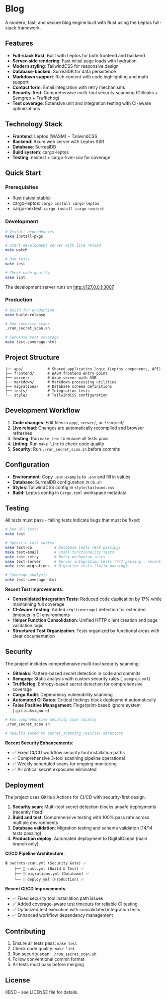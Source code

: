 # Blog

A modern, fast, and secure blog engine built with Rust using the Leptos full-stack framework.

## Features

- **Full-stack Rust**: Built with Leptos for both frontend and backend
- **Server-side rendering**: Fast initial page loads with hydration
- **Modern styling**: TailwindCSS for responsive design
- **Database-backed**: SurrealDB for data persistence
- **Markdown support**: Rich content with code highlighting and math support
- **Contact form**: Email integration with retry mechanisms
- **Security-first**: Comprehensive multi-tool security scanning (Gitleaks + Semgrep + Trufflehog)
- **Test coverage**: Extensive unit and integration testing with CI-aware optimizations

## Technology Stack

- **Frontend**: Leptos (WASM) + TailwindCSS
- **Backend**: Axum web server with Leptos SSR
- **Database**: SurrealDB
- **Build system**: cargo-leptos
- **Testing**: nextest + cargo-llvm-cov for coverage

## Quick Start

### Prerequisites

- Rust (latest stable)
- cargo-leptos: `cargo install cargo-leptos`
- cargo-nextest: `cargo install cargo-nextest`

### Development

```bash
# Install dependencies
make install-pkgs

# Start development server with live reload
make watch

# Run tests
make test

# Check code quality
make lint
```

The development server runs on http://127.0.0.1:3007

### Production

```bash
# Build for production
make build-release

# Run security scans
./run_secret_scan.sh

# Generate test coverage
make test-coverage-html
```

## Project Structure

```
├── app/           # Shared application logic (Leptos components, API)
├── frontend/      # WASM frontend entry point
├── server/        # Axum server with SSR
├── markdown/      # Markdown processing utilities
├── migrations/    # Database schema definitions
├── tests/         # Integration tests
└── style/         # TailwindCSS configuration
```

## Development Workflow

1. **Code changes**: Edit files in `app/`, `server/`, or `frontend/`
2. **Live reload**: Changes are automatically recompiled and browser refreshes
3. **Testing**: Run `make test` to ensure all tests pass
4. **Linting**: Run `make lint` to check code quality
5. **Security**: Run `./run_secret_scan.sh` before commits

## Configuration

- **Environment**: Copy `.env.example` to `.env` and fill in values
- **Database**: SurrealDB configuration in `db.sh`
- **Styles**: TailwindCSS config in `style/tailwind.css`
- **Build**: Leptos config in `Cargo.toml` workspace metadata

## Testing

All tests must pass - failing tests indicate bugs that must be fixed:

```bash
# Run all tests
make test

# Specific test suites
make test-db          # Database tests (8/8 passing)
make test-email       # Email functionality tests
make test-retry       # Retry mechanism tests  
make test-server      # Server integration tests (7/7 passing - recently consolidated)
make test-migrations  # Migration tests (14/14 passing)

# Coverage analysis
make test-coverage-html
```

**Recent Test Improvements**:
- **Consolidated Integration Tests**: Reduced code duplication by 17% while maintaining full coverage
- **CI-Aware Testing**: Added `cfg!(coverage)` detection for extended timeouts in CI environments
- **Helper Function Consolidation**: Unified HTTP client creation and page validation logic
- **Structured Test Organization**: Tests organized by functional areas with clear documentation

## Security

The project includes comprehensive multi-tool security scanning:

- **Gitleaks**: Pattern-based secret detection in code and commits
- **Semgrep**: Static analysis with custom security rules (`.semgrep.yml`)
- **TruffleHog**: Entropy-based secret detection for comprehensive coverage
- **Cargo Audit**: Dependency vulnerability scanning
- **Automated CI Gates**: Critical findings block deployment automatically
- **False Positive Management**: Fingerprint-based ignore system (`.gitleaksignore`)

```bash
# Run comprehensive security scan locally
./run_secret_scan.sh

# Results saved to secret_scanning_results/ directory
```

**Recent Security Enhancements**:
- ✅ Fixed CI/CD workflow security tool installation paths
- ✅ Comprehensive 3-tool scanning pipeline operational
- ✅ Weekly scheduled scans for ongoing monitoring
- ✅ All critical secret exposures eliminated

## Deployment

The project uses GitHub Actions for CI/CD with security-first design:

1. **Security scan**: Multi-tool secret detection blocks unsafe deployments (recently fixed)
2. **Build and test**: Comprehensive testing with 100% pass rate across multiple environments
3. **Database validation**: Migration testing and schema validation (14/14 tests passing)
4. **Production deploy**: Automated deployment to DigitalOcean (main branch only)

**CI/CD Pipeline Architecture**:
```
🔒 secrets-scan.yml (Security Gate) ✅
    ├── 🦀 rust.yml (Build & Test) ✅  
    ├── 🗄️ migrations.yml (Database) ✅
    └── 🚀 deploy.yml (Production) ✅
```

**Recent CI/CD Improvements**:
- ✅ Fixed security tool installation path issues
- ✅ Added coverage-aware test timeouts for reliable CI testing
- ✅ Optimized test execution with consolidated integration tests
- ✅ Enhanced workflow dependency management

## Contributing

1. Ensure all tests pass: `make test`
2. Check code quality: `make lint`  
3. Run security scan: `./run_secret_scan.sh`
4. Follow conventional commit format
5. All tests must pass before merging

## License

0BSD - see LICENSE file for details.
